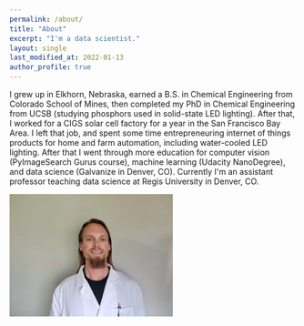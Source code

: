 ```yaml
---
permalink: /about/
title: "About"
excerpt: "I'm a data scientist."
layout: single
last_modified_at: 2022-01-13
author_profile: true
---
```


I grew up in Elkhorn, Nebraska, earned a B.S. in Chemical Engineering from Colorado School of Mines, then completed my PhD in Chemical Engineering from UCSB (studying phosphors used in solid-state LED lighting).  After that, I worked for a CIGS solar cell factory for a year in the San Francisco Bay Area.  I left that job, and spent some time entrepreneuring internet of things products for home and farm automation, including water-cooled LED lighting.  After that I went through more education for computer vision (PyImageSearch Gurus course), machine learning (Udacity NanoDegree), and data science (Galvanize in Denver, CO).  Currently I'm an assistant professor teaching data science at Regis University in Denver, CO.

![Nate George](/images/profile.jpg)